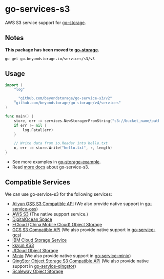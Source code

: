 # go-services-s3

AWS S3 service support for [go-storage](https://github.com/beyondstorage/go-storage).

## Notes

**This package has been moved to [go-storage](https://github.com/beyondstorage/go-storage/tree/master/services/s3).**

```shell
go get go.beyondstorage.io/services/s3/v3
```

## Usage

```go
import (
	"log"

	_ "github.com/beyondstorage/go-service-s3/v2"
	"github.com/beyondstorage/go-storage/v4/services"
)

func main() {
	store, err := services.NewStoragerFromString("s3://bucket_name/path/to/workdir")
	if err != nil {
		log.Fatal(err)
	}

	// Write data from io.Reader into hello.txt
	n, err := store.Write("hello.txt", r, length)
}
```

- See more examples in [go-storage-example](https://github.com/beyondstorage/go-storage-example).
- Read [more docs](https://beyondstorage.io/docs/go-storage/services/s3) about go-service-s3. 

## Compatible Services

We can use go-service-s3 for the following services:

- [Aliyun OSS S3 Compatible API](https://help.aliyun.com/apsara/agile-data/v_2_5_0_20200506/oss/insight-developer-guide/s3-api-compatibility-instructions.html) (We also provide native support in [go-service-oss](https://github.com/beyondstorage/go-service-oss))
- [AWS S3](https://aws.amazon.com/s3/) (The native support service.)
- [DigitalOcean Space](https://www.digitalocean.com/products/spaces/)
- [ECloud (China Mobile Cloud) Object Storage](https://www.ctyun.cn/products/10020000)
- [GCS S3 Compatible API](https://cloud.google.com/storage/docs/interoperability) (We also provide native support in [go-service-gcs](https://github.com/beyondstorage/go-service-gcs))
- [IBM Cloud Storage Service](https://www.ibm.com/cloud/storage)
- [ksyun KS3](https://www.ksyun.com/nv/product/KS3.html)
- [JCloud Object Storage](https://www.jdcloud.com/cn/products/object-storage-service)
- [Minio](https://min.io/) (We also provide native support in [go-service-minio](https://github.com/beyondstorage/go-service-minio))
- [QingStor Object Storage S3 Compatible API](https://docs.qingcloud.com/qingstor/s3/) (We also provide native support in [go-service-qingstor](https://github.com/beyondstorage/go-service-qingstor))
- [Scaleway Object Storage](https://www.scaleway.com/en/object-storage/)
